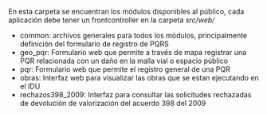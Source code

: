 En esta carpeta se encuentran los módulos disponibles al público, cada aplicación debe tener un frontcontroller en la carpeta *src/web/*

* common: archivos generales para todos los módulos, principalmente definición del formulario de registro de PQRS
* geo_pqr: Formulario web que permite a través de mapa registrar una PQR relacionada con un daño en la malla vial o espacio público
* pqr: Formulario web que permite el registro general de una PQR
* obras: Interfaz web para visualizar las obras que se estan ejecutando en el IDU
* rechazos398_2009: Interfaz para consultar las solicitudes rechazadas de devolución de valorización del acuerdo 398 del 2009
